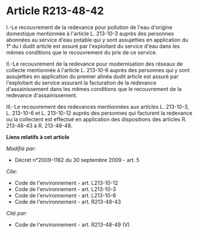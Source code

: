 # Article R213-48-42

I.-Le recouvrement de la redevance pour pollution de l'eau d'origine domestique mentionnée à l'article L. 213-10-3 auprès des
personnes abonnées au service d'eau potable qui y sont assujetties en application du 1° du I dudit article est assuré par
l'exploitant du service d'eau dans les mêmes conditions que le recouvrement du prix de ce service. 

II.-Le recouvrement de la redevance pour modernisation des réseaux de collecte mentionnée à l'article L. 213-10-6 auprès des
personnes qui y sont assujetties en application du premier alinéa dudit article est assuré par l'exploitant du service
assurant la facturation de la redevance d'assainissement dans les mêmes conditions que le recouvrement de la redevance
d'assainissement. 

III.-Le recouvrement des redevances mentionnées aux articles L. 213-10-3, L. 213-10-6 et L. 213-10-12 auprès des personnes
qui facturent la redevance ou la collectent est effectué en application des dispositions des articles R. 213-48-43 à R.
213-48-48.

**Liens relatifs à cet article**

_Modifié par_:

  - Décret n°2009-1162 du 30 septembre 2009 - art. 5

_Cite_:

  - Code de l'environnement - art. L213-10-12
  - Code de l'environnement - art. L213-10-3
  - Code de l'environnement - art. L213-10-6
  - Code de l'environnement - art. R213-48-43

_Cité par_:

  - Code de l'environnement - art. R213-48-49 (V)
